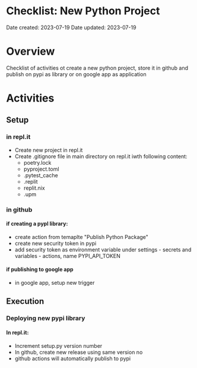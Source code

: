 
# Checklist: New Python Project
Date created: 2023-07-19
Date updated: 2023-07-19


# Overview
Checklist of activities ot create a new python project, store it in github and publish on pypi as library or on google app as application

# Activities

## Setup
### in repl.it
- Create new project in repl.it
- Create .gitignore file in main directory on repl.it iwth following content:
  - poetry.lock
  - pyproject.toml
  - .pytest_cache
  - .replit
  - replit.nix
  - .upm


### in github
#### if creating a pypl library:
- create action from temaplte "Publish Python Package"
- create new security token in pypi
- add security token as environment variable under settings - secrets and variables - actions, name PYPI_API_TOKEN

#### if publishing to google app
- in google app, setup new trigger


## Execution

### Deploying new pypi library
#### In repl.it:
- Increment setup.py version number
- In github, create new release using same version no
- github actions will automatically publish to pypi


